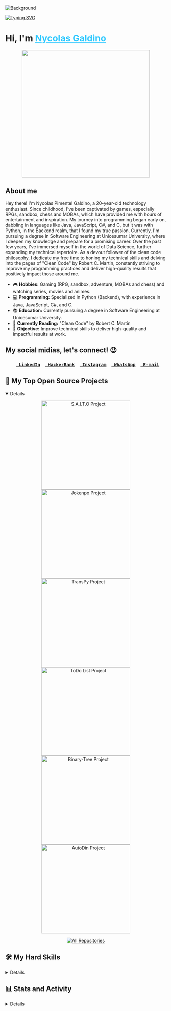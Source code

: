 ![Background](https://img.itch.zone/aW1hZ2UvMTIxNjU4LzU2MDQxMC5wbmc=/original/hCUwLQ.png)

[![Typing SVG](https://readme-typing-svg.demolab.com?font=Fira+Code&weight=600&size=30&duration=3000&pause=1000&color=30C9FF&vCenter=true&random=false&width=435&lines=Hello+World!%F0%9F%91%8B;You're+Welcome!%F0%9F%98%86)](https://git.io/typing-svg)

<h1>Hi, I'm <a style="color: #30c9ff" href="https://www.linkedin.com/in/nycolas-pimentel/">Nycolas Galdino</a></h1>

<p align="center">
<img width="400" src="https://imgur.com/YtfQxHR.png"/>
</p>

## About me

Hey there! I'm Nycolas Pimentel Galdino, a 20-year-old technology enthusiast. Since childhood, I've been captivated by games, especially RPGs, sandbox, chess and MOBAs, which have provided me with hours of entertainment and inspiration. My journey into programming began early on, dabbling in languages like Java, JavaScript, C#, and C, but it was with Python, in the Backend realm, that I found my true passion. Currently, I'm pursuing a degree in Software Engineering at Unicesumar University, where I deepen my knowledge and prepare for a promising career. Over the past few years, I've immersed myself in the world of Data Science, further expanding my technical repertoire. As a devout follower of the clean code philosophy, I dedicate my free time to honing my technical skills and delving into the pages of "Clean Code" by Robert C. Martin, constantly striving to improve my programming practices and deliver high-quality results that positively impact those around me.


- 🎮 **Hobbies:** Gaming (RPG, sandbox, adventure, MOBAs and chess) and watching series, movies and animes.
- 💻 **Programming:** Specialized in Python (Backend), with experience in Java, JavaScript, C#, and C.
- 📚 **Education:** Currently pursuing a degree in Software Engineering at Unicesumar University.
- 📖 **Currently Reading:** "Clean Code" by Robert C. Martin
- 🎯 **Objective:** Improve technical skills to deliver high-quality and impactful results at work.


## My social midias, let's connect! 😉
<h3 align="center">
  <code><a href="https://www.linkedin.com/in/nycolas-pimentel/" title="LinkedIn Profile"><img width="12" src="https://imgur.com/OQUXwNp.png"> LinkedIn</a></code>
  <code><a href="https://www.hackerrank.com/profile/nycolasgaldino" title="HackerRank Profile"><img width="12" src="https://gdm-catalog-fmapi-prod.imgix.net/ProductLogo/8b9fc1fa-bb42-45c6-957b-3b6611c542f1.png?ixlib=react-9.0.3&ch=Width%2CDPR&auto=format&w=4088"> HackerRank</a></code>
  <code><a href="https://www.instagram.com/nyck_galdino/" title="Instagram Profile"><img width="12" src="https://imgur.com/tpysV3g.png"> Instagram</a></code>
  <code><a href="https://wa.me/5541991476184" title="WhatsApp"><img width="12" src="https://clipart.info/images/ccovers/1499955335whatsapp-icon-logo-png.png"> WhatsApp</a></code>
  <code><a href="mailto:nycolaspimentel12@gmail.com" title="E-Mail"><img width="12" src="https://imgur.com/mFvGtnb.png"> E-mail</a></code>
</h3>

## 📘 My Top Open Source Projects

<details open>

  <!-- Repo info cards - https://github.com/anuraghazra/github-readme-stats -->
  <p align="center">
    <a href="https://github.com/nycolas-galdino/S.A.I.T.O"><img width="278" src="https://github-readme-stats.vercel.app/api/pin/?username=Nycolas-Galdino&repo=S.A.I.T.O&theme=react&bg_color=1F222E" alt="S.A.I.T.O Project"></a>
    <a href="https://github.com/nycolas-galdino/Jokenpo"><img width="278" src="https://github-readme-stats.vercel.app/api/pin/?username=Nycolas-Galdino&repo=Jokenpo&theme=react&bg_color=1F222E" alt="Jokenpo Project"></a>
    <a href="https://github.com/nycolas-galdino/Converter-texto-PDF"><img width="278" src="https://github-readme-stats.vercel.app/api/pin/?username=Nycolas-Galdino&repo=Converter-texto-PDF&theme=react&bg_color=1F222E" alt="TransPy Project"></a>
    <a href="https://github.com/nycolas-galdino/todolist"><img width="278" src="https://github-readme-stats.vercel.app/api/pin/?username=Nycolas-Galdino&repo=todolist&theme=react&bg_color=1F222E" alt="ToDo List Project"></a>
    <a href="https://github.com/nycolas-galdino/Binary-Tree"><img width="278" src="https://github-readme-stats.vercel.app/api/pin/?username=Nycolas-Galdino&repo=Binary-Tree&theme=react&bg_color=1F222E" alt="Binary-Tree Project"></a>
    <a href="https://github.com/nycolas-galdino/AutoDin"><img width="278" src="https://github-readme-stats.vercel.app/api/pin/?username=Nycolas-Galdino&repo=AutoDin&theme=react&bg_color=1F222E" alt="AutoDin Project"></a>
  </p>

  <p align="center">
    <a href="https://github.com/nycolas-galdino?tab=repositories&sort=stargazers"><img alt="All Repositories" title="All Repositories" src="https://custom-icon-badges.demolab.com/badge/-Click%20Here%20For%20All%20My%20Repos-1F222E?style=for-the-badge&logoColor=white&logo=repo"/></a>
  </p>
</details>

## 🛠️ My Hard Skills

<details> 

  ### 👨‍💻 Programming and Markup Languages
  <p align="center">
  <a href="https://skillicons.dev" title="My Skills">
    <img src="https://skillicons.dev/icons?i=py,java,md,cs,html,css,js&perline=7" />
  </a>
</p>
  

  ### 🧰 Frameworks and Libraries
  <p align="center">
  <a href="https://skillicons.dev" title="My Skills">
    <img src="https://skillicons.dev/icons?i=maven,spring,qt,regex,selenium,django,fastapi&perline=7" />
  </a>
</p>

  ### 🗄️ Databases and Cloud Hosting
  <p align="center">
  <a href="https://skillicons.dev" title="My Skills">
    <img src="https://skillicons.dev/icons?i=mysql,cloudflare,sqlite" />
    <img src="https://asset.brandfetch.io/idnezyZEJm/id_CPPYVKt.jpeg" width="50"/>
  </a>
</p>

  ### 💻 Softwares and Tools
  <p align="center">
  <a href="https://skillicons.dev" title="My Skills">
    <img src="https://skillicons.dev/icons?i=vscode,sublime,pycharm,eclipse,visualstudio,notion,jenkins,github,ubuntu,windows,anaconda,bash,postman,git&perline=7" />
  </a>
</p>

</details>

## 📊 Stats and Activity

<details> 

  ### 💻 GitHub Profile Stats

  <!-- https://github.com/anuraghazra/github-readme-stats -->
  <div style="display: flex; flex-direction: column; max-width: 400px; margin: auto auto; align-items: center">
    <p align="center"><img alt="Nycolas Github Stats" style="border: 1px solid white; border-radius: 20px" src="https://github-readme-stats.vercel.app/api?username=Nycolas-Galdino&show_icons=true&count_private=True&theme=react&hide_border=true&bg_color=0D1117" /></p>
    <p align="center"><img alt="Nycolas streak" style="border: 1px solid white; border-radius: 20px" src="https://github-readme-streak-stats.herokuapp.com/?user=Nycolas-Galdino&theme=black-ice&hide_border=true&stroke=0000&background=0D1117" /></p>
    <p align="center"><img alt="Nycolas Most Languages" style="border: 1px solid white; border-radius: 20px" src="https://github-readme-stats.vercel.app/api/top-langs/?username=Nycolas-Galdino&theme=react&hide_border=true&bg_color=0D1116"/></p>
  </div>
  <br/>

  **Note:** Top languages is only a metric of the languages my public code consists of and doesn't reflect experience or skill level.
  
  <!-- https://github.com/ashutosh00710/github-readme-activity-graph -->

  <p align="center"><a href="https://github.com/ashutosh00710/github-readme-activity-graph"><img alt="nycolas-galdino's Activity Graph" src="https://github-readme-activity-graph.vercel.app/graph/?username=nycolas-galdino&theme=react-dark&bg_color=20232a&hide_border=true" /></a></p>

</details>
